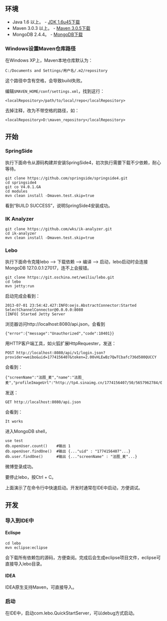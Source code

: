 ## 环境

* Java 1.6 以上。 - [JDK 1.6u45下载](http://www.oracle.com/technetwork/java/javasebusiness/downloads/java-archive-downloads-javase6-419409.html#jdk-6u45-oth-JPR)
* Maven 3.0.3 以上。 - [Maven 3.0.5下载](http://apache.etoak.com/maven/maven-3/3.0.5/binaries/apache-maven-3.0.5-bin.zip)
* MongoDB 2.4.4。 - [MongoDB下载](http://www.mongodb.org/downloads)

### Windows设置Maven仓库路径

在Windows XP上，Maven本地仓库默认为：

    C:/Documents and Settings/用户名/.m2/repository

这个路径中含有空格，会导致build失败。

编辑`$MAVEN_HOME/conf/settings.xml`，找到这行：

    <localRepository>/path/to/local/repo</localRepository>

去掉注释，改为不带空格的路径，如：

    <localRepository>D:\maven_repository</localRepository>

## 开始

### SpringSide

执行下面命令从源码构建并安装SpringSide4，初次执行需要下载不少依赖，耐心等待。

    git clone https://github.com/springside/springside4.git
    cd springside4
    git co V4.0.1.GA
    cd modules
    mvn clean install -Dmaven.test.skip=true

看到“BUILD SUCCESS”，说明SpringSide4安装成功。

### IK Analyzer

    git clone https://github.com/wks/ik-analyzer.git
    cd ik-analyzer
    mvn clean install -Dmaven.test.skip=true

### Lebo

执行下面命令克隆lebo --> 下载依赖 --> 编译 --> 启动，lebo启动时会连接MongoDB 127.0.0.1:27017，连不上会报错。

    git clone https://git.oschina.net/weiliu/lebo.git
    cd lebo
    mvn jetty:run

启动完成会看到：

    2013-07-01 23:54:42.427:INFO:oejs.AbstractConnector:Started SelectChannelConnector@0.0.0.0:8080
    [INFO] Started Jetty Server

浏览器访问http://localhost:8080/api.json，会看到

    {"error":{"message":"Unauthorized","code":10401}}

用HTTP客户端工具，如火狐扩展HttpRequester，发送：

    POST http://localhost:8080/api/v1/login.json?provider=weibo&uid=1774156407&token=2.00vHLEwBz7QwTCbafc736d580QUCCY

会看到：

    {"screenName":"法图_麦","name":"法图_麦","profileImageUrl":"http://tp4.sinaimg.cn/1774156407/50/5657962784/0","provider":"weibo","uid":"1774156407","token":"2.00vHLEwBz7QwTCbafc736d580QUCCY"}

发送：

    GET http://localhost:8080/api.json

会看到：

    It works

进入MongoDB shell，

    use test
    db.openUser.count()    #输出 1
    db.openUser.findOne()  #输出 {..."uid" : "1774156407"...}
    db.user.findOne()      #输出 {..."screenName" : "法图_麦"...}

微博登录成功。

要停止lebo，按Ctrl + C。

上面演示了在命令行中快速启动。开发时通常在IDE中启动，方便调试。

## 开发

### 导入到IDE中

#### Eclispe

    cd lebo
    mvn eclipse:eclipse

会下载所有依赖包的源码，方便查阅。完成后会生成eclipse项目文件，eclipse可直接导入lebo目录。

#### IDEA

IDEA原生支持Maven，可直接导入。

### 启动

在IDE中，启动com.lebo.QuickStartServer，可以debug方式启动。

